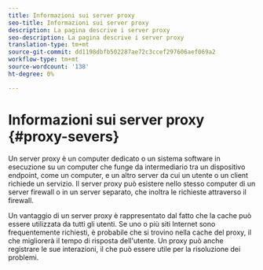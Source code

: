 ```yaml
---
title: Informazioni sui server proxy
seo-title: Informazioni sui server proxy
description: La pagina descrive i server proxy
seo-description: La pagina descrive i server proxy
translation-type: tm+mt
source-git-commit: dd1198dbfb502287ae72c3ccef297606aef069a2
workflow-type: tm+mt
source-wordcount: '138'
ht-degree: 0%

---
```



# Informazioni sui server proxy  {#proxy-severs}

Un server proxy è un computer dedicato o un sistema software in esecuzione su un computer che funge da intermediario tra un dispositivo endpoint, come un computer, e un altro server da cui un utente o un client richiede un servizio. Il server proxy può esistere nello stesso computer di un server firewall o in un server separato, che inoltra le richieste attraverso il firewall.

Un vantaggio di un server proxy è rappresentato dal fatto che la cache può essere utilizzata da tutti gli utenti. Se uno o più siti Internet sono frequentemente richiesti, è probabile che si trovino nella cache del proxy, il che migliorerà il tempo di risposta dell&#39;utente. Un proxy può anche registrare le sue interazioni, il che può essere utile per la risoluzione dei problemi.